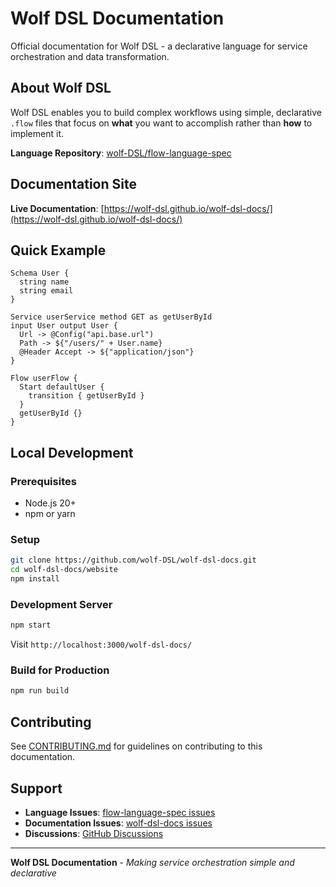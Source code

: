# Wolf DSL Documentation

Official documentation for Wolf DSL - a declarative language for service orchestration and data transformation.

## About Wolf DSL

Wolf DSL enables you to build complex workflows using simple, declarative `.flow` files that focus on **what** you want to accomplish rather than **how** to implement it.

**Language Repository**: [wolf-DSL/flow-language-spec](https://github.com/wolf-DSL/flow-language-spec)

## Documentation Site

**Live Documentation**: [https://wolf-dsl.github.io/wolf-dsl-docs/](https://wolf-dsl.github.io/wolf-dsl-docs/)

## Quick Example

```flow
Schema User {
  string name
  string email
}

Service userService method GET as getUserById 
input User output User {
  Url -> @Config("api.base.url")
  Path -> ${"/users/" + User.name}
  @Header Accept -> ${"application/json"}
}

Flow userFlow {
  Start defaultUser {
    transition { getUserById }
  }
  getUserById {}
}
```

## Local Development

### Prerequisites
- Node.js 20+
- npm or yarn

### Setup
```bash
git clone https://github.com/wolf-DSL/wolf-dsl-docs.git
cd wolf-dsl-docs/website
npm install
```

### Development Server
```bash
npm start
```
Visit `http://localhost:3000/wolf-dsl-docs/`

### Build for Production
```bash
npm run build
```

## Contributing

See [CONTRIBUTING.md](CONTRIBUTING.md) for guidelines on contributing to this documentation.

## Support

- **Language Issues**: [flow-language-spec issues](https://github.com/wolf-DSL/flow-language-spec/issues)
- **Documentation Issues**: [wolf-dsl-docs issues](https://github.com/wolf-DSL/wolf-dsl-docs/issues)
- **Discussions**: [GitHub Discussions](https://github.com/wolf-DSL/wolf-dsl-docs/discussions)

---

**Wolf DSL Documentation** - *Making service orchestration simple and declarative*
